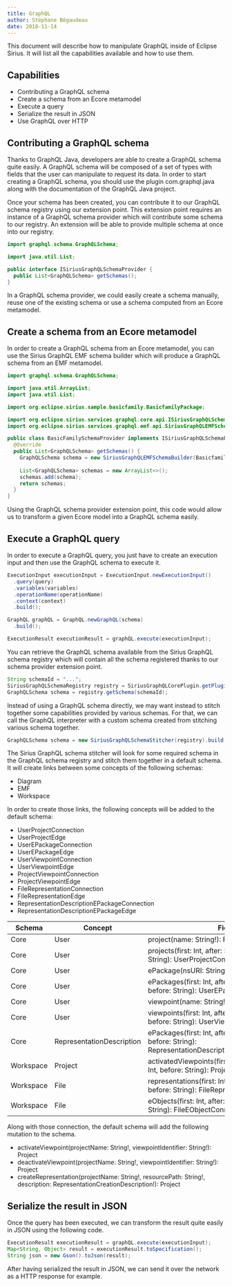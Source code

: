 ```yaml
---
title: GraphQL
author: Stéphane Bégaudeau
date: 2018-11-14
---
```


This document will describe how to manipulate GraphQL inside of Eclipse Sirius. It will list all the capabilities available and how to use them.

## Capabilities

* Contributing a GraphQL schema
* Create a schema from an Ecore metamodel
* Execute a query
* Serialize the result in JSON
* Use GraphQL over HTTP

## Contributing a GraphQL schema

Thanks to GraphQL Java, developers are able to create a GraphQL schema quite easily. A GraphQL schema will be composed of a set of types with fields that the user can manipulate to request its data. In order to start creating a GraphQL schema, you should use the plugin com.graphql.java along with the documentation of the GraphQL Java project.

Once your schema has been created, you can contribute it to our GraphQL schema registry using our extension point. This extension point requires an instance of a GraphQL schema provider which will contribute some schema to our registry. An extension will be able to provide multiple schema at once into our registry.

<!-- prettier-ignore -->
```java
import graphql.schema.GraphQLSchema;

import java.util.List;

public interface ISiriusGraphQLSchemaProvider {
  public List<GraphQLSchema> getSchemas();
}
```

In a GraphQL schema provider, we could easily create a schema manually, reuse one of the existing schema or use a schema computed from an Ecore metamodel.

## Create a schema from an Ecore metamodel

In order to create a GraphQL schema from an Ecore metamodel, you can use the Sirius GraphQL EMF schema builder which will produce a GraphQL schema from an EMF metamodel.

<!-- prettier-ignore -->
```java
import graphql.schema.GraphQLSchema;

import java.util.ArrayList;
import java.util.List;

import org.eclipse.sirius.sample.basicfamily.BasicfamilyPackage;

import org.eclipse.sirius.services.graphql.core.api.ISiriusGraphQLSchemaProvider;
import org.eclipse.sirius.services.graphql.emf.api.SiriusGraphQLEMFSchemaBuilder;

public class BasicFamilySchemaProvider implements ISiriusGraphQLSchemaProvider {
  @Override
  public List<GraphQLSchema> getSchemas() {
    GraphQLSchema schema = new SiriusGraphQLEMFSchemaBuilder(BasicfamilyPackage.eINSTANCE).build();
    
    List<GraphQLSchema> schemas = new ArrayList<>();
    schemas.add(schema);
    return schemas;
  }
}
```

Using the GraphQL schema provider extension point, this code would allow us to transform a given Ecore model into a GraphQL schema easily.

## Execute a GraphQL query

In order to execute a GraphQL query, you just have to create an execution input and then use the GraphQL schema to execute it.

<!-- prettier-ignore -->
```java
ExecutionInput executionInput = ExecutionInput.newExecutionInput()
  .query(query)
  .variables(variables)
  .operationName(operationName)
  .context(context)
  .build();

GraphQL graphQL = GraphQL.newGraphQL(schema)
  .build();

ExecutionResult executionResult = graphQL.execute(executionInput);
```

You can retrieve the GraphQL schema available from the Sirius GraphQL schema registry which will contain all the schema registered thanks to our schema provider extension point.

<!-- prettier-ignore -->
```java
String schemaId = "...";
SiriusGraphQLSchemaRegistry registry = SiriusGraphQLCorePlugin.getPlugin().getSchemaRegistry();
GraphQLSchema schema = registry.getSchema(schemaId);
```

Instead of using a GraphQL schema directly, we may want instead to stitch together some capabilities provided by various schemas. For that, we can call the GraphQL interpreter with a custom schema created from stitching various schema together.

<!-- prettier-ignore -->
```java
GraphQLSchema schema = new SiriusGraphQLSchemaStitcher(registry).build();
```

The Sirius GraphQL schema stitcher will look for some required schema in the GraphQL schema registry and stitch them together in a default schema. It will create links between some concepts of the following schemas:

* Diagram
* EMF
* Workspace

In order to create those links, the following concepts will be added to the default schema:

* UserProjectConnection
* UserProjectEdge
* UserEPackageConnection
* UserEPackageEdge
* UserViewpointConnection
* UserViewpointEdge
* ProjectViewpointConnection
* ProjectViewpointEdge
* FileRepresentationConnection
* FileRepresentationEdge
* RepresentationDescriptionEPackageConnection
* RepresentationDescriptionEPackageEdge

| Schema    | Concept                   | Field                                                                                                          |
|-----------|---------------------------|----------------------------------------------------------------------------------------------------------------|
| Core      | User                      | project(name: String!): Project                                                                                |
| Core      | User                      | projects(first: Int, after: String, last: Int, before: String): UserProjectConnection                          |
| Core      | User                      | ePackage(nsURI: String!): EPackage                                                                             |
| Core      | User                      | ePackages(first: Int, after: String, last: Int, before: String): UserEPackageConnection                        |
| Core      | User                      | viewpoint(name: String!): Viewpoint                                                                            |
| Core      | User                      | viewpoints(first: Int, after: String, last: Int, before: String): UserViewpointConnection                      |
| Core      | RepresentationDescription | ePackages(first: Int, after: String, last: Int, before: String): RepresentationDescriptionEPackageConnection   |
| Workspace | Project                   | activatedViewpoints(first: Int, after: String, last: Int, before: String): ProjectViewpointConnection          |
| Workspace | File                      | representations(first: Int, after: String, last: Int, before: String): FileRepresentationConnection            |
| Workspace | File                      | eObjects(first: Int, after: String, last: Int, before: String): FileEObjectConnection                          |

Along with those connection, the default schema will add the following mutation to the schema.

* activateViewpoint(projectName: String!, viewpointIdentifier: String!): Project
* deactivateViewpoint(projectName: String!, viewpointIdentifier: String!): Project
* createRepresentation(projectName: String!, resourcePath: String!, description: RepresentationCreationDescription!): Project

## Serialize the result in JSON

Once the query has been executed, we can transform the result quite easily in JSON using the following code.


```java
ExecutionResult executionResult = graphQL.execute(executionInput);
Map<String, Object> result = executionResult.toSpecification();
String json = new Gson().toJson(result);
```

After having serialized the result in JSON, we can send it over the network as a HTTP response for example.
